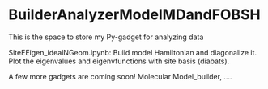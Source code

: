 # BuilderAnalyzerModelMDandFOBSH
This is the space to store my Py-gadget for analyzing data

SiteEEigen_idealNGeom.ipynb:
Build model Hamiltonian and diagonalize it. Plot the eigenvalues and eigenvfunctions with site basis (diabats).

A few more gadgets are coming soon!
Molecular Model_builder, ....
